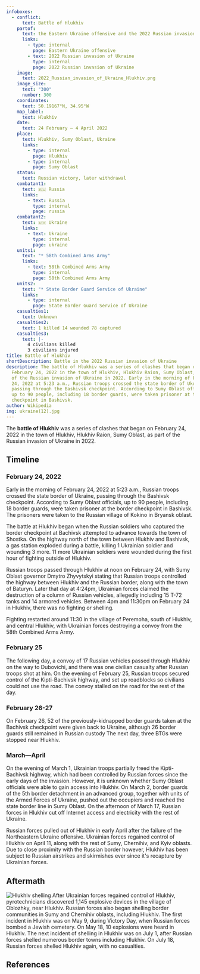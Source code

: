 ```yaml
---
infoboxes:
  - conflict:
      text: Battle of Hlukhiv
    partof:
      text: the Eastern Ukraine offensive and the 2022 Russian invasion of Ukraine
      links:
        - type: internal
          page: Eastern Ukraine offensive
        - text: 2022 Russian invasion of Ukraine
          type: internal
          page: 2022 Russian invasion of Ukraine
    image:
      text: 2022_Russian_invasion_of_Ukraine_Hlukhiv.png
    image_size:
      text: "300"
      number: 300
    coordinates:
      text: 50.19167°N, 34.95°W
    map_label:
      text: Hlukhiv
    date:
      text: 24 February – 4 April 2022
    place:
      text: Hlukhiv, Sumy Oblast, Ukraine
      links:
        - type: internal
          page: Hlukhiv
        - type: internal
          page: Sumy Oblast
    status:
      text: Russian victory, later withdrawal
    combatant1:
      text: 🇷🇺 Russia
      links:
        - text: Russia
          type: internal
          page: russia
    combatant2:
      text: 🇺🇦 Ukraine
      links:
        - text: Ukraine
          type: internal
          page: ukraine
    units1:
      text: "* 58th Combined Arms Army"
      links:
        - text: 58th Combined Arms Army
          type: internal
          page: 58th Combined Arms Army
    units2:
      text: "* State Border Guard Service of Ukraine"
      links:
        - type: internal
          page: State Border Guard Service of Ukraine
    casualties1:
      text: Unknown
    casualties2:
      text: 1 killed 14 wounded 78 captured
    casualties3:
      text: |-
        4 civilians killed
        3 civilians injured
title: Battle of Hlukhiv
shortDescription: Battle in the 2022 Russian invasion of Ukraine
description: The battle of Hlukhiv was a series of clashes that began on
  February 24, 2022 in the town of Hlukhiv, Hlukhiv Raion, Sumy Oblast, as part
  of the Russian invasion of Ukraine in 2022. Early in the morning of February
  24, 2022 at 5:23 a.m., Russian troops crossed the state border of Ukraine,
  passing through the Bashivsk checkpoint. According to Sumy Oblast officials,
  up to 90 people, including 18 border guards, were taken prisoner at the border
  checkpoint in Bashivsk.
author: Wikipedia
img: ukraine(12).jpg
---
```

        
The **battle of Hlukhiv** was a series of clashes that began on February 24, 2022 in the town of Hlukhiv, Hlukhiv Raion, Sumy Oblast, as part of the Russian invasion of Ukraine in 2022.

## Timeline


### February 24, 2022
Early in the morning of February 24, 2022 at 5:23 a.m., Russian troops crossed the state border of Ukraine, passing through the Bashivsk checkpoint. According to Sumy Oblast officials, up to 90 people, including 18 border guards, were taken prisoner at the border checkpoint in Bashivsk. The prisoners were taken to the Russian village of Kokino in Bryansk oblast.

The battle at Hlukhiv began when the Russian soldiers who captured the border checkpoint at Bachivsk attempted to advance towards the town of Shostka. On the highway north of the town between Hlukhiv and Bashivsk, a gas station exploded during a battle, killing 1 Ukrainian soldier and wounding 3 more. 11 more Ukrainian soldiers were wounded during the first hour of fighting outside of Hlukhiv.

Russian troops passed through Hlukhiv at noon on February 24, with Sumy Oblast governor Dmytro Zhyvytskyi stating that Russian troops controlled the highway between Hlukhiv and the Russian border, along with the town of Baturyn. Later that day at 4:24pm, Ukrainian forces claimed the destruction of a column of Russian vehicles, allegedly including 15 T-72 tanks and 14 armored vehicles. Between 4pm and 11:30pm on February 24 in Hlukhiv, there was no fighting or shelling.

Fighting restarted around 11:30 in the village of Peremoha, south of Hlukhiv, and central Hlukhiv, with Ukrainian forces destroying a convoy from the 58th Combined Arms Army.

### February 25
The following day, a convoy of 17 Russian vehicles passed through Hlukhiv on the way to Dubovichi, and there was one civilian casualty after Russian troops shot at him. On the evening of February 25, Russian troops secured control of the Kipti-Bachivsk highway, and set up roadblocks so civilians could not use the road. The convoy stalled on the road for the rest of the day.

### February 26-27
On February 26, 52 of the previously-kidnapped border guards taken at the Bachivsk checkpoint were given back to Ukraine, although 26 border guards still remained in Russian custody The next day, three BTGs were stopped near Hlukhiv.

### March—April
On the evening of March 1, Ukrainian troops partially freed the Kipti-Bachivsk highway, which had been controlled by Russian forces since the early days of the invasion. However, it is unknown whether Sumy Oblast officials were able to gain access into Hlukhiv. On March 2, border guards of the 5th border detachment in an advanced group, together with units of the Armed Forces of Ukraine, pushed out the occupiers and reached the state border line in Sumy Oblast. On the afternoon of March 17, Russian forces in Hlukhiv cut off Internet access and electricity with the rest of Ukraine.

Russian forces pulled out of Hlukhiv in early April after the failure of the Northeastern Ukraine offensive. Ukrainian forces regained control of Hlukhiv on April 11, along with the rest of Sumy, Chernihiv, and Kyiv oblasts. Due to close proximity with the Russian border however, Hlukhiv has been subject to Russian airstrikes and skirmishes ever since it's recapture by Ukrainian forces.

## Aftermath
![Hlukhiv shelling](https://wikipedia.org/wiki/Special:Redirect/file/Hlukhiv_shelling.jpg?)
After Ukrainian forces regained control of Hlukhiv, pyrotechnicians discovered 1,145 explosive devices in the village of Oblozhky, near Hlukhiv. Russian forces also began shelling border communities in Sumy and Chernihiv oblasts, including Hlukhiv. The first incident in Hlukhiv was on May 9, during Victory Day, when Russian forces bombed a Jewish cemetery. On May 18, 10 explosions were heard in Hlukhiv. The next incident of shelling in Hlukhiv was on July 1, after Russian forces shelled numerous border towns including Hlukhiv. On July 18, Russian forces shelled Hlukhiv again, with no casualties.

## References
